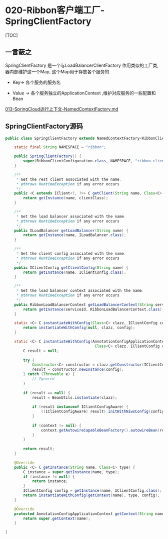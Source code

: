 # 020-Ribbon客户端工厂-SpringClientFactory

[TOC]

## 一言蔽之

SpringClientFactory 是一个与LoadBalancerClientFactory 作用类似的工厂类, 器内部维护这一个Map, 这个Map用于存放各个服务的

- Key-> 各个服务的服务名

- Value -> 各个服务独立的ApplicationContext ,维护对应服务的一些配置和Bean

 [013-SpringCloud运行上下文-NamedContextFactory.md](../../../36-SpringCloud声明式客户端/010-SpringCloudOpenFeign/020-动态注册BeanDefinition/013-SpringCloud运行上下文-NamedContextFactory.md) 



## SpringClientFactory源码



```java
public class SpringClientFactory extends NamedContextFactory<RibbonClientSpecification> {

	static final String NAMESPACE = "ribbon";

	public SpringClientFactory() {
		super(RibbonClientConfiguration.class, NAMESPACE, "ribbon.client.name");
	}

	/**
	 * Get the rest client associated with the name.
	 * @throws RuntimeException if any error occurs
	 */
	public <C extends IClient<?, ?>> C getClient(String name, Class<C> clientClass) {
		return getInstance(name, clientClass);
	}

	/**
	 * Get the load balancer associated with the name.
	 * @throws RuntimeException if any error occurs
	 */
	public ILoadBalancer getLoadBalancer(String name) {
		return getInstance(name, ILoadBalancer.class);
	}

	/**
	 * Get the client config associated with the name.
	 * @throws RuntimeException if any error occurs
	 */
	public IClientConfig getClientConfig(String name) {
		return getInstance(name, IClientConfig.class);
	}

	/**
	 * Get the load balancer context associated with the name.
	 * @throws RuntimeException if any error occurs
	 */
	public RibbonLoadBalancerContext getLoadBalancerContext(String serviceId) {
		return getInstance(serviceId, RibbonLoadBalancerContext.class);
	}

	static <C> C instantiateWithConfig(Class<C> clazz, IClientConfig config) {
		return instantiateWithConfig(null, clazz, config);
	}

	static <C> C instantiateWithConfig(AnnotationConfigApplicationContext context,
										Class<C> clazz, IClientConfig config) {
		C result = null;
		
		try {
			Constructor<C> constructor = clazz.getConstructor(IClientConfig.class);
			result = constructor.newInstance(config);
		} catch (Throwable e) {
			// Ignored
		}
		
		if (result == null) {
			result = BeanUtils.instantiate(clazz);
			
			if (result instanceof IClientConfigAware) {
				((IClientConfigAware) result).initWithNiwsConfig(config);
			}
			
			if (context != null) {
				context.getAutowireCapableBeanFactory().autowireBean(result);
			}
		}
		
		return result;
	}

	@Override
	public <C> C getInstance(String name, Class<C> type) {
		C instance = super.getInstance(name, type);
		if (instance != null) {
			return instance;
		}
		IClientConfig config = getInstance(name, IClientConfig.class);
		return instantiateWithConfig(getContext(name), type, config);
	}

	@Override
	protected AnnotationConfigApplicationContext getContext(String name) {
		return super.getContext(name);
	}

}
```

